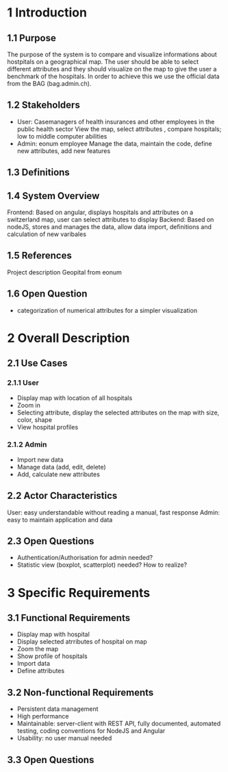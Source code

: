 # 1 Introduction
## 1.1 Purpose
The purpose of the system is to compare and visualize informations about hostpitals on a geographical map. The user should be able to select different attributes and they should visualize on the map to give the user a benchmark of the hospitals. In order to achieve this we use the official data from the BAG (bag.admin.ch).
## 1.2 Stakeholders
- User: Casemanagers of health insurances and other employees in the public health sector
  View the map, select attributes , compare hospitals; low to middle computer abilities
- Admin: eonum employee
  Manage the data, maintain the code, define new attributes, add new features
## 1.3 Definitions
## 1.4 System Overview
Frontend: Based on angular, displays hospitals and attributes on a switzerland map, user can select attributes to display
Backend: Based on nodeJS, stores and manages the data, allow data import, definitions and calculation of new varibales
## 1.5 References
Project description Geopital from eonum
## 1.6 Open Question
- categorization of numerical attributes for a simpler visualization
# 2 Overall Description
## 2.1 Use Cases
### 2.1.1 User
- Display map with location of all hospitals
- Zoom in
- Selecting attribute, display the selected attributes on the map with size, color, shape
- View hospital profiles
### 2.1.2 Admin
- Import new data
- Manage data (add, edit, delete)
- Add, calculate new attributes
## 2.2 Actor Characteristics
User: easy understandable without reading a manual, fast response
Admin: easy to maintain application and data
## 2.3 Open Questions
- Authentication/Authorisation for admin needed?
- Statistic view (boxplot, scatterplot)  needed? How to realize?
# 3 Specific Requirements
## 3.1 Functional Requirements
- Display map with hospital
- Display selected atrributes of hospital on map
- Zoom the map
- Show profile of hospitals
- Import data
- Define attributes
## 3.2 Non-functional Requirements
- Persistent data management
- High performance
- Maintainable: server-client with REST API, fully documented, automated testing, coding conventions for NodeJS and Angular
- Usability: no user manual needed
## 3.3 Open Questions
